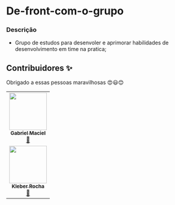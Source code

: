 # De-front-com-o-grupo

### Descrição 

- Grupo de estudos para desenvoler e aprimorar habilidades de desenvolvimento em time na pratica;



## Contribuidores ✨
Obrigado a essas pessoas maravilhosas :heart_eyes::smiley::blush:

<table>
  <tr>
    <td align="center"><a href="https://github.com/Nixoff" target="blank"><img src="https://avatars0.githubusercontent.com/u/56452984?s=460&u=c5b9d9097f1fc873b414ae1ac6ee107af2f84034&v=4" width="100" alt=""/><br /><sub><b>Gabriel Maciel</b></sub></a><br /><a href="https://github.com/all-contributors/all-contributors/commits?author=Nixoff" title="Documentation">📖</a></td> 
  </tr>
   <tr>
    <td align="center"><a href="https://github.com/kleberMRocha" target="blank"><img src="https://avatars1.githubusercontent.com/u/65262770?s=460&u=bc10050cd534a758aefa1632c88298247a497872&v=4" width="100" alt=""/><br /><sub><b>Kleber Rocha</b></sub></a><br /><a href="https://github.com/all-contributors/all-contributors/commits?author=kleberMRocha" title="Documentation">📖</a></td> 
  </tr>
</table>